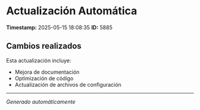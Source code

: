 # Actualización Automática

**Timestamp:** 2025-05-15 18:08:35
**ID:** 5885

## Cambios realizados

Esta actualización incluye:
- Mejora de documentación
- Optimización de código
- Actualización de archivos de configuración

---
*Generado automáticamente*
